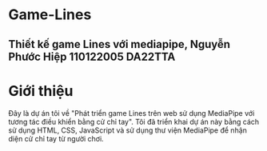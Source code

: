 # Game-Lines
## Thiết kế game Lines với mediapipe, Nguyễn Phước Hiệp 110122005 DA22TTA

# Giới thiệu
Đây là dự án tôi về "Phát triển game Lines trên web sử dụng MediaPipe với tương tác điều khiển bằng cử chỉ tay". Tôi đã triển khai dự án này bằng cách sử dụng HTML, CSS, JavaScript và sử dụng thư viện MediaPipe để nhận diện cử chỉ tay từ người chơi. 
